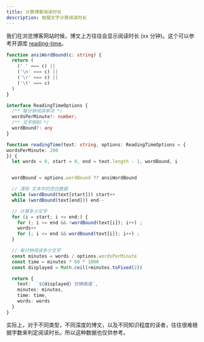 ```yaml
---
title: 计算博客阅读时长
description: 根据文字计算阅读时长
---
```


我们在浏览博客网站时候，博文上方往往会显示阅读时长 (xx 分钟)。这个可以参考开源库 [reading-time](https://github.com/ngryman/reading-time)。

```ts
function ansiWordBound(c: string) {
  return (
    (' ' === c) ||
    ('\n' === c) ||
    ('\r' === c) ||
    ('\t' === c)
  )
}

interface ReadingTimeOptions {
  /** 每分钟阅读单词 */
  wordsPerMinute?: number;
  /** 文字限制 */
  wordBound?: any
}

function readingTime(text: string, options: ReadingTimeOptions = {
wordsPerMinute: 200
}) {
  let words = 0, start = 0, end = text.length - 1, wordBound, i


  wordBound = options.wordBound ?? ansiWordBound

  // 清除 文本中的空白数据
  while (wordBound(text[start])) start++
  while (wordBound(text[end])) end--

  // 计算多少文字
  for (i = start; i <= end;) {
    for (; i <= end && !wordBound(text[i]); i++) ;
    words++
    for (; i <= end && wordBound(text[i]); i++) ;
  }

  // 每分钟阅读多少文字
  const minutes = words / options.wordsPerMinute
  const time = minutes * 60 * 1000
  const displayed = Math.ceil(+minutes.toFixed(2))

  return {
    text:  `${displayed} 分钟阅读`,
    minutes: minutes,
    time: time,
    words: words
  }
}
```

实际上，对于不同类型，不同深度的博文，以及不同知识程度的读者，往往很难根据字数来判定阅读时长。所以这种数据也仅供参考。
